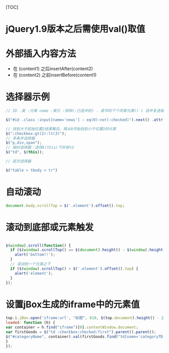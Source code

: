 [TOC]

# jQuery1.9版本之后需使用val()取值

# 外部插入内容方法
+ 在 (content1) 之后insertAfter(content2)
+ 在 (content2) 之前insertBefore(content1)


# 选择器示例
```js
// ID .类 :元素 name :索引 :排除(:已选中的) . 紧邻的下个同辈元素() ( 选中复选框)

$("#id .class :input[name='news'] : eq(0):not(:checked)").next() .attr("checked"," checked ");

// 找到大于起始位置2结果集后，再从0开始找到小于位置3的元素
$(":checkbox:gt(2):lt(3)");
// 多条件选择器
$("p,div,span");
// 相对选择器：选择$(this)下所有td
$("td", $(this));

// 层次选择器

$("table > tbody > tr")
```


# 自动滚动
```js
document.body.scrollTop = $('.element').offset().top; 
```


# 滚动到底部或元素触发
```js

$(window).scroll(function() {
  if ($(window).scrollTop() == $(document).height() - $(window).height()) {
    alert('bottom!!');
  }
  // 滚动到一个元素之下
  if ($(window).scrollTop() > $('.element').offset().top) {
    alert('element');
  }
}); 
```


# 设置jBox生成的iframe中的元素值
```js
top.$.jBox.open('iframe:url', "标题", 810, $(top.document).height() - 240, {
loaded: function (h) {
var container = h.find("iframe")[0].contentWindow.document;
var firstGoods = $("td :checkbox:checked:first").parent().parent();
$("#categoryName", container).val(firstGoods.find("td[name='categoryTD']").text());
}
});
```
